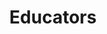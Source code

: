 ---
title: Educators
description: Everyone is welcome to help educate others on Status.
layout: educators
---